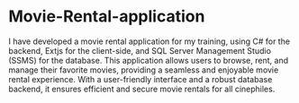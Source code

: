 # Movie-Rental-application
I have developed a movie rental application for my training, using C# for the backend, Extjs for the client-side, and SQL Server Management Studio (SSMS) for the database. This application allows users to browse, rent, and manage their favorite movies, providing a seamless and enjoyable movie rental experience. With a user-friendly interface and a robust database backend, it ensures efficient and secure movie rentals for all cinephiles.
